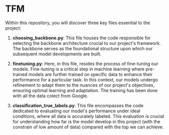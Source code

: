 # TFM

Within this repository, you will discover three key files essential to the project:

1. **choosing_backbone.py**: This file houses the code responsible for selecting the backbone architecture crucial to our project's framework. The backbone serves as the foundational structure upon which our subsequent model developments are built. 

2. **finetuning.py**: Here, in this file, resides the process of fine-tuning our models. Fine-tuning is a critical step in machine learning where pre-trained models are further trained on specific data to enhance their performance for a particular task. In this context, our models undergo refinement to adapt them to the nuances of our project's objectives, ensuring optimal learning and adaptation. The training has been done with all the data colect from Google.

3. **classification_true_labels.py**: This file encompasses the code dedicated to evaluating our model's performance under ideal conditions, where all data is accurately labeled. This evaluation is crucial for understanding  how far is the model develop in this project (with the constrain of low amount of data) compared with the top we can achieve.

